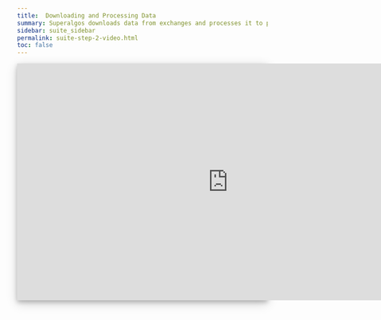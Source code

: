 ```yaml
---
title:  Downloading and Processing Data
summary: Superalgos downloads data from exchanges and processes it to produce indicators, storing datasets in your machine, which may later be accessed by trading systems, also running in your machine.
sidebar: suite_sidebar
permalink: suite-step-2-video.html
toc: false
---
```


<div style="background-color: white; box-shadow: 0 4px 8px 0 rgba(0, 0, 0, 0.2), 0 6px 20px 0 rgba(0, 0, 0, 0.19); margin-bottom: 35px; max-width: 850px; max-height: 476px;">
<iframe width="848" height="476" src="https://www.youtube.com/embed/f9d-AQCKRJM" frameborder="0" allow="accelerometer; autoplay; encrypted-media; gyroscope; picture-in-picture" allowfullscreen></iframe>
</div>

